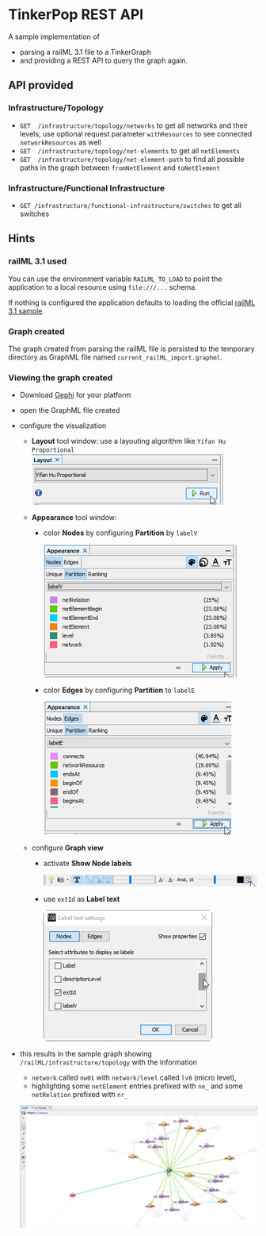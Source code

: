 # TinkerPop REST API
A sample implementation of 
- parsing a railML 3.1 file to a TinkerGraph
- and providing a REST API to query the graph again. 

## API provided
### Infrastructure/Topology
- `GET  /infrastructure/topology/networks`  to get all networks and their levels; use optional request parameter `withResources` to see connected `networkResources` as well
- `GET  /infrastructure/topology/net-elements`  to get all `netElements`
- `GET  /infrastructure/topology/net-element-path`  to find all possible paths in the graph between `fromNetElement` and `toNetElement` 

### Infrastructure/Functional Infrastructure
- `GET /infrastructure/functional-infrastructure/switches`  to get all switches

## Hints
### railML 3.1 used
You can use the environment variable `RAILML_TO_LOAD` to point the application to a local resource using `file:///...` schema.

If nothing is configured the application defaults to loading the official [railML 3.1 sample](https://svn.railml.org/railML3/tags/railML-3.1-final/examples/railML.org_SimpleExample_v11_railML3-1_04.xml).

### Graph created
The graph created from parsing the railML file is persisted to the temporary directory as GraphML file named `current_railML_import.graphml`. 

### Viewing the graph created
- Download [Gephi](https://gephi.org/) for your platform
- open the GraphML file created
- configure the visualization
  - __Layout__ tool window: use a layouting algorithm like `Yifan Hu Proportional`
  ![layouting settings](doc/gephi_layouting.png)
  - __Appearance__ tool window:
    - color __Nodes__ by configuring __Partition__ by `labelV`
    
      ![nodes appearance](doc/gephi_appearance_nodes.png)
      
    - color __Edges__ by configuring __Partition__ to `labelE`
    
      ![edges appearance](doc/gephi_appearance_edges.png)
      
  - configure __Graph view__
      - activate __Show Node labels__
      
        ![graph configuration](doc/gephi_graph_configuration.png)
        
      - use `extId` as __Label text__
      
        ![use extId as Label text](doc/gephi_label_text_settings.png)

- this results in the sample graph showing `/railML/infrastructure/topology` with the information
  - `network` called `nw01` with `network/level` called `lv0` (micro level),
  - highlighting some `netElement` entries prefixed with `ne_` and some `netRelation` prefixed with `nr_`
  
  ![sample graph](doc/gephi_sample_graph.png)
